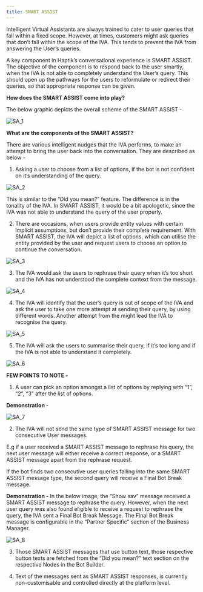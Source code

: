 ```yaml
---
title: SMART ASSIST
---
```


Intelligent Virtual Assistants are always trained to cater to user queries that fall within a fixed scope. However, at times, customers might ask queries that don’t fall within the scope of the IVA. This tends to prevent the IVA from answering the User’s queries.

A key component in Haptik’s conversational experience is SMART ASSIST. The objective of the component is to respond back to the user smartly, when the IVA is not able to completely understand the User’s query. This should open up the pathways for the users to reformulate or redirect their queries, so that appropriate response can be given.

**How does the SMART ASSIST come into play?**

The below graphic depicts the overall scheme of the SMART ASSIST - 

![SA_1](assets/SA_1.png)

**What are the components of the SMART ASSIST?**

There are various intelligent nudges that the IVA performs, to make an attempt to bring the user back into the conversation. They are described as below - 

1. Asking a user to choose from a list of options, if the bot is not confident on it’s understanding of the query. 

![SA_2](assets/SA_2.png)

This is similar to the “Did you mean?” feature. The difference is in the tonality of the IVA. In SMART ASSIST, it would be a bit apologetic, since the IVA was not able to understand the query of the user properly.

2. There are occasions, when users provide entity values with certain implicit assumptions, but don’t provide their complete requirement. With SMART ASSIST, the IVA will depict a list of options, which can utilise the entity provided by the user and request users to choose an option to continue the conversation.

![SA_3](assets/SA_3.png)

3. The IVA would ask the users to rephrase their query when it’s too short and the IVA has not understood the complete context from the message.

![SA_4](assets/SA_4.png)

4. The IVA will identify that the user’s query is out of scope of the IVA and ask the user to take one more attempt at sending their query, by using different words. Another attempt from the might lead the IVA to recognise the query.

![SA_5](assets/SA_5.png)

5. The IVA will ask the users to summarise their query, if it’s too long and if the IVA is not able to understand it completely.

![SA_6](assets/SA_6.png)

**FEW POINTS TO NOTE -**

1. A user can pick an option amongst a list of options by replying with “1”, “2”, “3” after the list of options.

**Demonstration -**

![SA_7](assets/SA_7.png)

2. The IVA will not send the same type of SMART ASSIST message for two consecutive User messages. 

E.g if a user received a SMART ASSIST message to rephrase his query, the next user message will either receive a correct response, or a SMART ASSIST message apart from the rephrase request.

If the bot finds two consecutive user queries falling into the same SMART ASSIST message type, the second query will receive a Final Bot Break message.

**Demonstration -** In the below image, the “Show sav” message received a SMART ASSIST message to rephrase the query. However, when the next user query was also found eligible to receive a request to rephrase the query, the IVA sent a Final Bot Break Message. The Final Bot Break message is configurable in the “Partner Specific” section of the Business Manager.

![SA_8](assets/SA_8.png)

3. Those SMART ASSIST messages that use button text, those respective button texts are fetched from the “Did you mean?” text section on the respective Nodes in the Bot Builder.

4. Text of the messages sent as SMART ASSIST responses, is currently non-customisable and controlled directly at the platform level.
